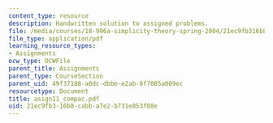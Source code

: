 ```yaml
---
content_type: resource
description: Handwritten solution to assigned problems.
file: /media/courses/18-996a-simplicity-theory-spring-2004/21ec9fb316b8cabba7e2b731e853f08e_asign11_compac.pdf
file_type: application/pdf
learning_resource_types:
- Assignments
ocw_type: OCWFile
parent_title: Assignments
parent_type: CourseSection
parent_uid: 49f37188-a0dc-dbbe-e2ab-8f7005a009ec
resourcetype: Document
title: asign11_compac.pdf
uid: 21ec9fb3-16b8-cabb-a7e2-b731e853f08e
---
```

